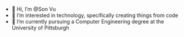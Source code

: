 - 👋 Hi, I’m @Son Vu
- 👀 I’m interested in technology, specifically creating things from code
- 🌱 I’m currently pursuing a Computer Engineering degree at the University of Pittsburgh

<!---
Sonnvu/Sonnvu is a ✨ special ✨ repository because its `README.md` (this file) appears on your GitHub profile.
You can click the Preview link to take a look at your changes.
--->
